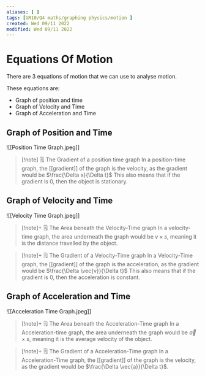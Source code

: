 ```yaml
---
aliases: [ ]
tags: [GR10/Q4 maths/graphing physics/motion ]
created: Wed 09/11 2022
modified: Wed 09/11 2022
---
```

# Equations Of Motion
There are 3 equations of motion that we can use to analyse motion.

These equations are:
- Graph of position and time
- Graph of Velocity and Time
- Graph of Acceleration and Time

## Graph of Position and Time 
![[Position Time Graph.jpeg]]

> [!note] :spiral_notepad: The Gradient of a position time graph
> In a position-time graph, the [[gradient]] of the graph is the velocity, as the gradient would be $\frac{\Delta x}{\Delta t}$ This also means that if the gradient is 0, then the object is stationary. 

## Graph of Velocity and Time
![[Velocity Time Graph.jpeg]]

> [!note]+ :spiral_notepad: The Area beneath the Velocity-Time graph 
> In a velocity-time graph, the area underneath the graph would be $v \times s$, meaning it is the distance travelled by the object. 

> [!note]+ :spiral_notepad: The Gradient of a Velocity-Time graph
> In a Velocity-Time graph, the [[gradient]] of the graph is the acceleration, as the gradient would be $\frac{\Delta \vec{v}}{\Delta t}$ This also means that if the gradient is 0, then the acceleration is constant. 

## Graph of Acceleration and Time
![[Acceleration Time Graph.jpeg]]

> [!note]+ :spiral_notepad: The Area beneath the Acceleration-Time graph 
> In a Acceleration-time graph, the area underneath the graph would be $\vec{a} \times s$, meaning it is the average velocity of the object. 

> [!note]+ :spiral_notepad: The Gradient of a Acceleration-Time graph
> In a Acceleration-Time graph, the [[gradient]] of the graph is the velocity, as the gradient would be $\frac{\Delta \vec{a}}{\Delta t}$. 
